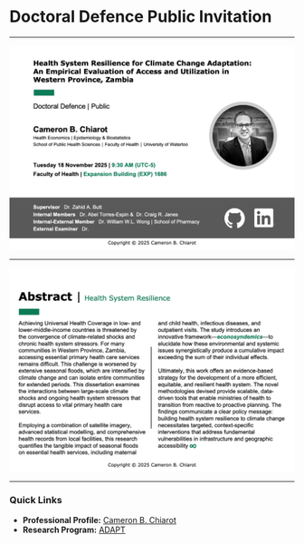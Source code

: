 # Doctoral Defence Public Invitation

---

![Invitation Page 1](chiarot_invitation_p1.jpeg)

---

![Abstract](chiarot_invitation_p2.jpeg)

---

### Quick Links

* **Professional Profile:** [Cameron B. Chiarot](https://www.linkedin.com/in/cameronchiarot)
* **Research Program:** [ADAPT](https://cbchiarot.github.io/)

